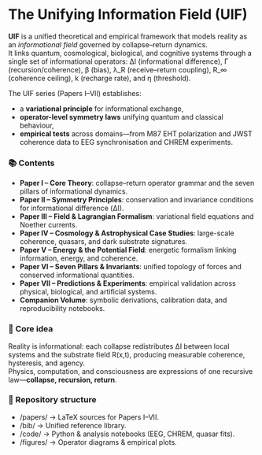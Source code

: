 # The Unifying Information Field (UIF)

**UIF** is a unified theoretical and empirical framework that models reality as an *informational field* governed by collapse–return dynamics.  
It links quantum, cosmological, biological, and cognitive systems through a single set of informational operators:
ΔI (informational difference), Γ (recursion/coherence), β (bias), λ_R (receive–return coupling), R_∞ (coherence ceiling), k (recharge rate), and η (threshold).

The UIF series (Papers I–VII) establishes:
- a **variational principle** for informational exchange,
- **operator-level symmetry laws** unifying quantum and classical behaviour,
- **empirical tests** across domains—from M87 EHT polarization and JWST coherence data to EEG synchronisation and CHREM experiments.

### 📚 Contents
- **Paper I – Core Theory**: collapse–return operator grammar and the seven pillars of informational dynamics.  
- **Paper II – Symmetry Principles**: conservation and invariance conditions for informational difference (ΔI).  
- **Paper III – Field & Lagrangian Formalism**: variational field equations and Noether currents.  
- **Paper IV – Cosmology & Astrophysical Case Studies**: large-scale coherence, quasars, and dark substrate signatures.  
- **Paper V – Energy & the Potential Field**: energetic formalism linking information, energy, and coherence.  
- **Paper VI – Seven Pillars & Invariants**: unified topology of forces and conserved informational quantities.  
- **Paper VII – Predictions & Experiments**: empirical validation across physical, biological, and artificial systems.  
- **Companion Volume**: symbolic derivations, calibration data, and reproducibility notebooks.

### 🧠 Core idea
Reality is informational: each collapse redistributes ΔI between local systems and the substrate field R(x,t), producing measurable coherence, hysteresis, and agency.  
Physics, computation, and consciousness are expressions of one recursive law—**collapse, recursion, return**.

### 🔬 Repository structure
- /papers/ → LaTeX sources for Papers I–VII.
- /bib/ → Unified reference library.
- /code/ → Python & analysis notebooks (EEG, CHREM, quasar fits).
- /figures/ → Operator diagrams & empirical plots.
